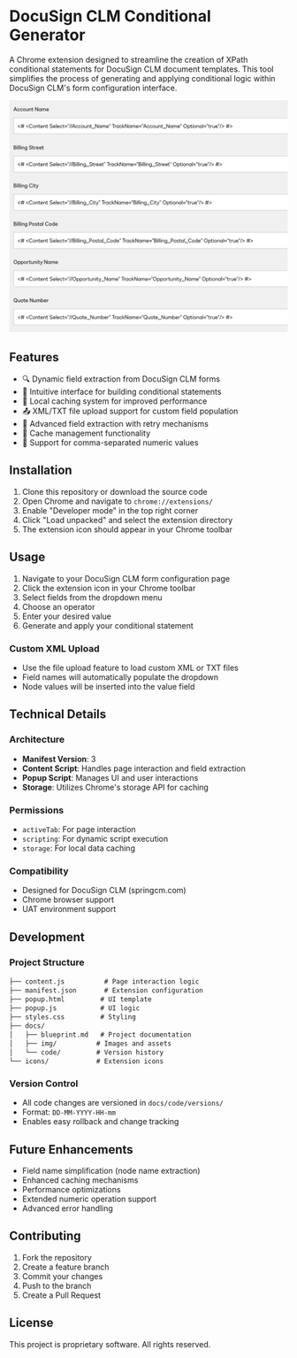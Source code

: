# DocuSign CLM Conditional Generator

A Chrome extension designed to streamline the creation of XPath conditional statements for DocuSign CLM document templates. This tool simplifies the process of generating and applying conditional logic within DocuSign CLM's form configuration interface.

![MergTag Screen](docs/img/mergtagscreen.png)

## Features

- 🔍 Dynamic field extraction from DocuSign CLM forms
- 📝 Intuitive interface for building conditional statements
- 🔄 Local caching system for improved performance
- 📤 XML/TXT file upload support for custom field population
- 🔧 Advanced field extraction with retry mechanisms
- 💾 Cache management functionality
- 🔢 Support for comma-separated numeric values

## Installation

1. Clone this repository or download the source code
2. Open Chrome and navigate to `chrome://extensions/`
3. Enable "Developer mode" in the top right corner
4. Click "Load unpacked" and select the extension directory
5. The extension icon should appear in your Chrome toolbar

## Usage

1. Navigate to your DocuSign CLM form configuration page
2. Click the extension icon in your Chrome toolbar
3. Select fields from the dropdown menu
4. Choose an operator
5. Enter your desired value
6. Generate and apply your conditional statement

### Custom XML Upload
- Use the file upload feature to load custom XML or TXT files
- Field names will automatically populate the dropdown
- Node values will be inserted into the value field

## Technical Details

### Architecture
- **Manifest Version**: 3
- **Content Script**: Handles page interaction and field extraction
- **Popup Script**: Manages UI and user interactions
- **Storage**: Utilizes Chrome's storage API for caching

### Permissions
- `activeTab`: For page interaction
- `scripting`: For dynamic script execution
- `storage`: For local data caching

### Compatibility
- Designed for DocuSign CLM (springcm.com)
- Chrome browser support
- UAT environment support

## Development

### Project Structure
```
├── content.js          # Page interaction logic
├── manifest.json       # Extension configuration
├── popup.html         # UI template
├── popup.js           # UI logic
├── styles.css         # Styling
├── docs/
│   ├── blueprint.md   # Project documentation
│   ├── img/          # Images and assets
│   └── code/         # Version history
└── icons/            # Extension icons
```

### Version Control
- All code changes are versioned in `docs/code/versions/`
- Format: `DD-MM-YYYY-HH-mm`
- Enables easy rollback and change tracking

## Future Enhancements

- Field name simplification (node name extraction)
- Enhanced caching mechanisms
- Performance optimizations
- Extended numeric operation support
- Advanced error handling

## Contributing

1. Fork the repository
2. Create a feature branch
3. Commit your changes
4. Push to the branch
5. Create a Pull Request

## License

This project is proprietary software. All rights reserved.
